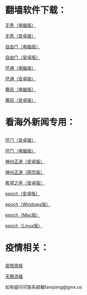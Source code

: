 # 翻墙软件下载：	
<p><a href="https://cdn.jsdelivr.net/gh/qiangwaishijie/xz/u1902.zip">无界（电脑版）</a></p>
<p><a href="https://cdn.jsdelivr.net/gh/qiangwaishijie/xz/um4.8.apk">无界（安卓版）</a></p>
<p><a href="https://cdn.jsdelivr.net/gh/qiangwaishijie/xz/fg782p.zip">自由门（电脑版）</a></p>
<p><a href="https://cdn.jsdelivr.net/gh/qiangwaishijie/xz/fgma42.apk">自由门（安卓版）</a></p>
<p><a href="https://raw.githubusercontent.com/opipe/up/master/oPipe.zip">环通（电脑版）</a></p>
<p><a href="https://cdn.jsdelivr.net/gh/opipe/up/oPipe.apk">环通（安卓版）</a></p>
<p><a href="https://cdn.jsdelivr.net/gh/qiangwaishijie/xz/psiphon3.zip">赛风（电脑版）</a></p>
<p><a href="https://cdn.jsdelivr.net/gh/qiangwaishijie/xz/PsiphonAndroid.apk">赛风（安卓版）</a></p>
<h1><p><strong>看海外新闻专用：</strong></p></h1>
<p><a href="https://cdn.jsdelivr.net/gh/opipe/up/oGatea.apk">环门（安卓版）</a></p>
<p><a href="https://cdn.jsdelivr.net/gh/opipe/up/oGate.zip">环门（电脑版）</a></p>
<p><a href="https://cdn.jsdelivr.net/gh/czicxj2368/www/szzd/SzzdOgate.apk">神州正道（安卓版）</a></p>
<p><a href="https://cdn.jsdelivr.net/gh/qiangwaishijie/xz/szzdogate.rar">神州正道（网页版）</a></p>
<p><a href="https://cdn.jsdelivr.net/gh/qiangwaishijie/xz/oHopea.apk">希望之声（安卓版）</a></p>
<p><a href="https://github.com/fqcdn/fq/releases/download/v1.0.0/fq.apk">epoch（安卓版）</a></p>
<p><a href="https://github.com/fqcdn/fq/releases/download/v1.0.0/epoch_access-1.0.1-win32.zip">epoch（Windows版）</a></p>
<p><a href="https://github.com/fqcdn/fq/releases/download/v1.0.0/epoch_access-1.0.1-mac.zip">epoch（Mac版）</a></p>
<p><a href="https://github.com/fqcdn/fq/releases/download/v1.0.0/epoch_access-1.0.1-linux64.tar.xz">epoch（Linux版）</a></p>
<h1><p><strong>疫情相关：</strong></p></h1>
<p><a href="https://cdn.jsdelivr.net/gh/qiangwaishijie/xz/疫情周报8.pdf">疫情周报</a></p>
<p><a href="https://cdn.jsdelivr.net/gh/qiangwaishijie/xz/天赐洪福14.pdf">天赐洪福</a></p>
<p>如有疑问可联系邮箱fanqiang@gmx.us </a></p>	

